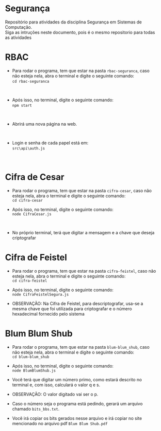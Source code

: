 # Segurança
Repositório para atividades da disciplina Segurança em Sistemas de Computação. <br>
Siga as intruções neste documento, pois é o mesmo repositorio para todas as atividades

# RBAC
* Para rodar o programa, tem que estar na pasta `rbac-seguranca`, caso não esteja nela, abra o terminal e digite o seguinte comando: <br>
`cd rbac-seguranca` <br>
<br>

* Após isso, no terminal, digite o seguinte comando: <br>
`npm start` <br>
<br>

* Abrirá uma nova página na web. <br>
<br>

* Login e senha de cada papel está em: <br>
`src\api\auth.js`
<br>

# Cifra de Cesar
* Para rodar o programa, tem que estar na pasta `cifra-cesar`, caso não esteja nela, abra o terminal e digite o seguinte comando: <br>
`cd cifra-cesar` <br>

* Após isso, no terminal, digite o seguinte comando: <br>
`node CifraCesar.js` <br>
<br>

* No próprio terminal, terá que digitar a mensagem e a chave que deseja criptografar <br>

# Cifra de Feistel
* Para rodar o programa, tem que estar na pasta `cifra-feistel`, caso não esteja nela, abra o terminal e digite o seguinte comando: <br>
`cd cifra-feistel` <br>

* Após isso, no terminal, digite o seguinte comando: <br>
`node CifraFeistelSegura.js` <br>

* OBSERVAÇÃO: Na Cifra de Feistel, para descriptografar, usa-se a mesma chave que foi utilizada para criptografar e o número hexadecimal fornecido pelo sistema <br>

# Blum Blum Shub

* Para rodar o programa, tem que estar na pasta `blum-blum_shub`, caso não esteja nela, abra o terminal e digite o seguinte comando: <br>
`cd blum-blum_shub` <br>

* Após isso, no terminal, digite o seguinte comando: <br>
`node BlumBlumShub.js` <br>

* Você terá que digitar um número primo, como estará descrito no terminal e, com isso, calculará o valor q e s. <br>

* OBSERVAÇÃO: O valor digitado vai ser o p. <br>

* Caso o número seja o programa está pedindo, gerará um arquivo chamado `bits_bbs.txt`. <br>

* Você irá copiar os bits gerados nesse arquivo e irá copiar no site mencionado no arquivo pdf `Blum Blum Shub.pdf` <br>